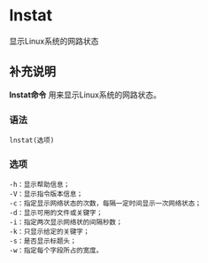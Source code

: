 lnstat
===

显示Linux系统的网路状态

## 补充说明

**lnstat命令** 用来显示Linux系统的网路状态。

###  语法

```shell
lnstat(选项)
```

###  选项

```shell
-h：显示帮助信息；
-V：显示指令版本信息；
-c：指定显示网络状态的次数，每隔一定时间显示一次网络状态；
-d：显示可用的文件或关键字；
-i：指定两次显示网络状的间隔秒数；
-k：只显示给定的关键字；
-s：是否显示标题头；
-w：指定每个字段所占的宽度。
```


<!-- Linux命令行搜索引擎：https://jaywcjlove.github.io/linux-command/ -->